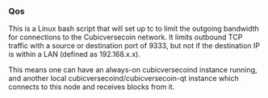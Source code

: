 ### Qos ###

This is a Linux bash script that will set up tc to limit the outgoing bandwidth for connections to the Cubicversecoin network. It limits outbound TCP traffic with a source or destination port of 9333, but not if the destination IP is within a LAN (defined as 192.168.x.x).

This means one can have an always-on cubicversecoind instance running, and another local cubicversecoind/cubicversecoin-qt instance which connects to this node and receives blocks from it.
